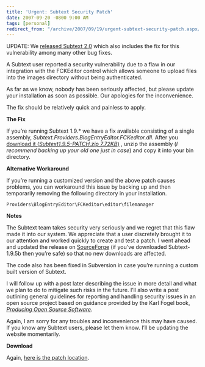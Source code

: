 ```yaml
---
title: 'Urgent: Subtext Security Patch'
date: 2007-09-20 -0800 9:00 AM
tags: [personal]
redirect_from: "/archive/2007/09/19/urgent-subtext-security-patch.aspx/"
---
```


UPDATE: We [released Subtext
2.0](https://haacked.com/archive/2008/08/10/subtext-2.0-released.aspx "Subtext 2.0")
which also includes the fix for this vulnerability among many other bug
fixes.

A Subtext user reported a security vulnerability due to a flaw in our
integration with the FCKEditor control which allows someone to upload
files into the images directory without being authenticated.

As far as we know, nobody has been seriously affected, but please update
your installation as soon as possible. Our apologies for the
inconvenience.

The fix should be relatively quick and painless to apply.

**The Fix**

If you’re running Subtext 1.9.\* we have a fix available consisting of a
single assembly, *Subtext.Providers.BlogEntryEditor.FCKeditor.dll*.
After you [download it (*Subtext1.9.5-PATCH.zip
7.72KB*)](http://downloads.sourceforge.net/subtext/Subtext1.9.5-PATCH.zip?use_mirror=easynews "Subtext 1.9.5 Patch")
, unzip the assembly (*I recommend backing up your old one just in
case*) and copy it into your bin directory.

**Alternative Workaround**

If you’re running a customized version and the above patch causes
problems, you can workaround this issue by backing up and then
temporarily removing the following directory in your installation.

`Providers\BlogEntryEditor\FCKeditor\editor\filemanager`

**Notes**

The Subtext team takes security very seriously and we regret that this
flaw made it into our system. We appreciate that a user discretely
brought it to our attention and worked quickly to create and test a
patch. I went ahead and updated the release on
[SourceForge](http://sourceforge.net/projects/subtext/ "Subtext SourceForge project site")
(if you’ve downloaded Subtext-1.9.5b then you’re safe) so that no new
downloads are affected.

The code also has been fixed in Subversion in case you’re running a
custom built version of Subtext.

I will follow up with a post later describing the issue in more detail
and what we plan to do to mitigate such risks in the future. I’ll also
write a post outlining general guidelines for reporting and handling
security issues in an open source project based on guidance provided by
the Karl Fogel book, *[Producing Open Source
Software](https://haacked.com/archive/2006/01/16/RunningAnOpenSourceProject.aspx "Running an open source project")*.

Again, I am sorry for any troubles and inconvenience this may have
caused. If you know any Subtext users, please let them know. I’ll be
updating the website momentarily.

**Download**

Again, [here is the patch
location](http://downloads.sourceforge.net/subtext/Subtext1.9.5-PATCH.zip?use_mirror=easynews "Download the patch").

